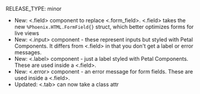 RELEASE_TYPE: minor

- New: <.field> component to replace <.form_field>. <.field> takes the new `%Phoenix.HTML.FormField{}` struct, which better optimizes forms for live views
- New: <.input> component - these represent inputs but styled with Petal Components. It differs from <.field> in that you don't get a label or error messages.
- New: <.label> component - just a label styled with Petal Components. These are used inside a <.field>.
- New: <.error> component - an error message for form fields. These are used inside a <.field>.
- Updated: <.tab> can now take a class attr
